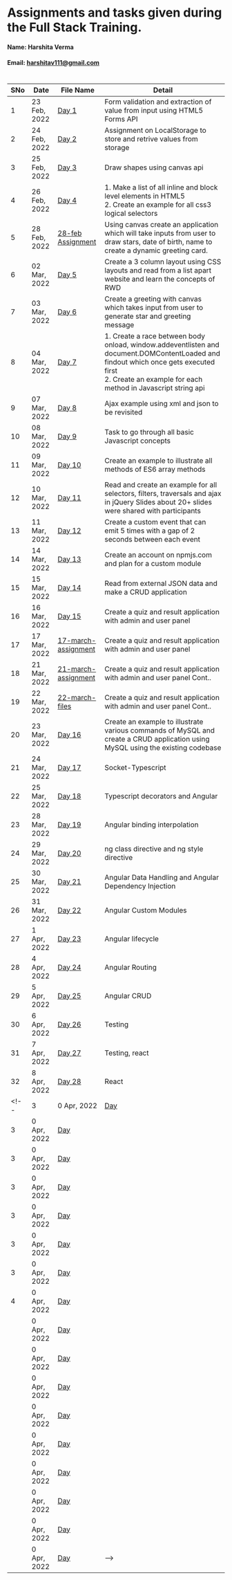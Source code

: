 # Assignments and tasks given during the Full Stack Training.

#### Name: Harshita Verma
#### Email: harshitav111@gmail.com

#

| SNo | Date | File Name | Detail |
| ------------- | ------------- | ------------- | ------------- |
| 1 | 23 Feb, 2022 | [Day 1](https://github.com/ineffable23/fullstack-training/tree/main/Day-1) | Form validation and extraction of value from input using HTML5 Forms API |
| 2 | 24 Feb, 2022 | [Day 2](https://github.com/ineffable23/fullstack-training/tree/main/Day-2) | Assignment on LocalStorage to store and retrive values from storage |
| 3 | 25 Feb, 2022 | [Day 3](https://github.com/ineffable23/fullstack-training/tree/main/Day-3) | Draw shapes using canvas api |
| 4 | 26 Feb, 2022 | [Day 4](https://github.com/ineffable23/fullstack-training/tree/main/Day-4) | 1. Make a list of all inline and block level elements in HTML5  <br> 2. Create an example for all css3 logical selectors |
| 5 | 28 Feb, 2022 | [28-feb Assignment](https://github.com/ineffable23/fullstack-training/tree/main/28-feb-Assignment) | Using canvas create an application which will take inputs from user to draw stars, date of birth, name to create a dynamic greeting card. |
| 6 | 02 Mar, 2022 | [Day 5](https://github.com/ineffable23/fullstack-training/tree/main/Day-5) | Create a 3 column layout using CSS layouts and read from a list apart website and learn the concepts of RWD |
| 7 | 03 Mar, 2022 | [Day 6](https://github.com/ineffable23/fullstack-training/tree/main/Day-6) | Create a greeting with canvas which takes input from user to generate star and greeting message |
| 8 | 04 Mar, 2022 | [Day 7](https://github.com/ineffable23/fullstack-training/tree/main/Day-7) | 1. Create a race between body onload, window.addeventlisten and document.DOMContentLoaded and findout which once gets executed first <br> 2. Create an example for each method in Javascript string api|
| 9 | 07 Mar, 2022 | [Day 8](https://github.com/ineffable23/fullstack-training/tree/main/Day-8) | Ajax example using xml and json to be revisited |
| 10 | 08 Mar, 2022 | [Day 9](https://github.com/ineffable23/fullstack-training/tree/main/Day-9) | Task to go through all basic Javascript concepts |
| 11 | 09 Mar, 2022 | [Day 10](https://github.com/ineffable23/fullstack-training/tree/main/Day-10) | Create an example to illustrate all methods of ES6 array methods |
| 12 | 10 Mar, 2022 | [Day 11](https://github.com/ineffable23/fullstack-training/tree/main/Day-11) | Read and create an example for all selectors, filters, traversals and ajax in jQuery Slides about 20+ slides were shared with participants |
| 13 | 11 Mar, 2022 | [Day 12](https://github.com/ineffable23/fullstack-training/tree/main/Day-12) | Create a custom event that can emit 5 times with a gap of 2 seconds between each event |
| 14 | 14 Mar, 2022 | [Day 13](https://github.com/ineffable23/fullstack-training/tree/main/Day-13) | Create an account on npmjs.com and plan for a custom module |
| 15 | 15 Mar, 2022 | [Day 14](https://github.com/ineffable23/fullstack-training/tree/main/Day-14) | Read from external JSON data and make a CRUD application |
| 16 | 16 Mar, 2022 | [Day 15](https://github.com/ineffable23/fullstack-training/tree/main/Day-15) | Create a quiz and result application with admin and user panel |
| 17 | 17 Mar, 2022 | [17-march-assignment ](https://github.com/ineffable23/fullstack-training/tree/main/21-mar-assignment) | Create a quiz and result application with admin and user panel |
| 18 | 21 Mar, 2022 | [21-march-assignment ](https://github.com/ineffable23/fullstack-training/tree/main/21-mar-assignment) | Create a quiz and result application with admin and user panel Cont.. |
| 19 | 22 Mar, 2022 | [22-march-files ](https://github.com/ineffable23/fullstack-training/tree/main/Day-15) | Create a quiz and result application with admin and user panel Cont.. |
| 20 | 23 Mar, 2022 | [Day 16](https://github.com/ineffable23/fullstack-training/tree/main/Day-16) | Create an example to illustrate various commands of MySQL and create a CRUD application using MySQL using the existing codebase |
| 21 | 24 Mar, 2022 | [Day 17](https://github.com/ineffable23/fullstack-training/tree/main/Day-17) | Socket-Typescript |
| 22 | 25 Mar, 2022 | [Day 18](https://github.com/ineffable23/fullstack-training/tree/main/Day-18) | Typescript decorators and Angular |
| 23 | 28 Mar, 2022 | [Day 19](https://github.com/ineffable23/fullstack-training/tree/main/Day-19) | Angular binding interpolation |
| 24 | 29 Mar, 2022 | [Day 20](https://github.com/ineffable23/fullstack-training/tree/main/Day-20) | ng class directive and ng style directive |
| 25 | 30 Mar, 2022 | [Day 21](https://github.com/ineffable23/fullstack-training/tree/main/Day-21) | Angular Data Handling and Angular Dependency Injection |
| 26 | 31 Mar, 2022 | [Day 22](https://github.com/ineffable23/fullstack-training/tree/main/Day-22) | Angular Custom Modules |
| 27 | 1 Apr, 2022 | [Day 23](https://github.com/ineffable23/fullstack-training/tree/main/Day-23) | Angular lifecycle |
| 28 | 4 Apr, 2022 | [Day 24 ](https://github.com/ineffable23/fullstack-training/tree/main/Day-24) | Angular Routing |
| 29 | 5 Apr, 2022 | [Day 25 ](https://github.com/ineffable23/fullstack-training/tree/main/Day-25) | Angular CRUD |
| 30 | 6 Apr, 2022 | [Day 26 ](https://github.com/ineffable23/fullstack-training/tree/main/Day-26) | Testing |
| 31 | 7 Apr, 2022 | [Day 27 ](https://github.com/ineffable23/fullstack-training/tree/main/Day-27) | Testing, react |
| 32 | 8 Apr, 2022 | [Day 28 ](https://github.com/ineffable23/fullstack-training/tree/main/Day-28) | React |
<!-- | 3 | 0 Apr, 2022 | [Day ]() | 
| 3 | 0 Apr, 2022 | [Day ]() | 
| 3 | 0 Apr, 2022 | [Day ]() | 
| 3 | 0 Apr, 2022 | [Day ]() | 
| 3 | 0 Apr, 2022 | [Day ]() | 
| 3 | 0 Apr, 2022 | [Day ]() | 
| 3 | 0 Apr, 2022 | [Day ]() | 
| 4 | 0 Apr, 2022 | [Day ]() | 
|  | 0 Apr, 2022 | [Day ]() | 
|  | 0 Apr, 2022 | [Day ]() | 
|  | 0 Apr, 2022 | [Day ]() | 
|  | 0 Apr, 2022 | [Day ]() | 
|  | 0 Apr, 2022 | [Day ]() | 
|  | 0 Apr, 2022 | [Day ]() | 
|  | 0 Apr, 2022 | [Day ]() | 
|  | 0 Apr, 2022 | [Day ]() | 
|  | 0 Apr, 2022 | [Day ]() |  -->
 
